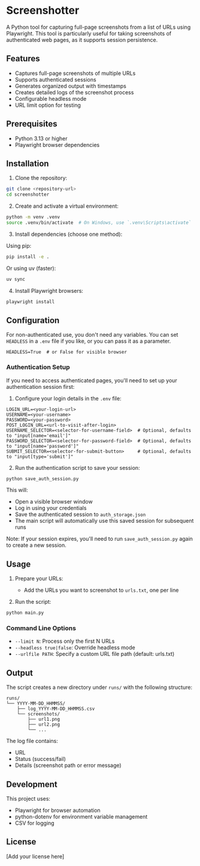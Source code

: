 # Screenshotter

A Python tool for capturing full-page screenshots from a list of URLs using Playwright. This tool is particularly useful for taking screenshots of authenticated web pages, as it supports session persistence.

## Features

- Captures full-page screenshots of multiple URLs
- Supports authenticated sessions
- Generates organized output with timestamps
- Creates detailed logs of the screenshot process
- Configurable headless mode
- URL limit option for testing

## Prerequisites

- Python 3.13 or higher
- Playwright browser dependencies

## Installation

1. Clone the repository:
```bash
git clone <repository-url>
cd screenshotter
```

2. Create and activate a virtual environment:
```bash
python -m venv .venv
source .venv/bin/activate  # On Windows, use `.venv\Scripts\activate`
```

3. Install dependencies (choose one method):

Using pip:
```bash
pip install -e .
```

Or using uv (faster):
```bash
uv sync
```

4. Install Playwright browsers:
```bash
playwright install
```

## Configuration

For non-authenticated use, you don't need any variables.
You can set `HEADLESS` in a `.env` file if you like, or you can pass it as a parameter.

```env
HEADLESS=True  # or False for visible browser
```

### Authentication Setup

If you need to access authenticated pages, you'll need to set up your authentication session first:

1. Configure your login details in the `.env` file:
```env
LOGIN_URL=<your-login-url>
USERNAME=<your-username>
PASSWORD=<your-password>
POST_LOGIN_URL=<url-to-visit-after-login>
USERNAME_SELECTOR=<selector-for-username-field>  # Optional, defaults to "input[name='email']"
PASSWORD_SELECTOR=<selector-for-password-field>  # Optional, defaults to "input[name='password']"
SUBMIT_SELECTOR=<selector-for-submit-button>     # Optional, defaults to "input[type='submit']"
```

2. Run the authentication script to save your session:
```bash
python save_auth_session.py
```

This will:
- Open a visible browser window
- Log in using your credentials
- Save the authenticated session to `auth_storage.json`
- The main script will automatically use this saved session for subsequent runs

Note: If your session expires, you'll need to run `save_auth_session.py` again to create a new session.

## Usage

1. Prepare your URLs:
   - Add the URLs you want to screenshot to `urls.txt`, one per line

2. Run the script:
```bash
python main.py
```

### Command Line Options

- `--limit N`: Process only the first N URLs
- `--headless true|false`: Override headless mode
- `--urlfile PATH`: Specify a custom URL file path (default: urls.txt)

## Output

The script creates a new directory under `runs/` with the following structure:
```
runs/
└── YYYY-MM-DD_HHMMSS/
    ├── log_YYYY-MM-DD_HHMMSS.csv
    └── screenshots/
        ├── url1.png
        ├── url2.png
        └── ...
```

The log file contains:
- URL
- Status (success/fail)
- Details (screenshot path or error message)

## Development

This project uses:
- Playwright for browser automation
- python-dotenv for environment variable management
- CSV for logging

## License

[Add your license here]
